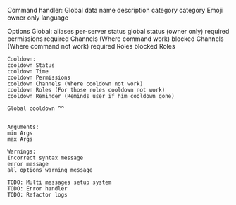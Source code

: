 Command handler:
Global data
	name
	description
	category
	category Emoji
	owner only
	language

Options
	Global:
	aliases
	per-server status
	global status (owner only)
	required permissions
	required Channels (Where command work)
	blocked Channels (Where command not work)
	required Roles
	blocked Roles

	Cooldown:
	cooldown Status
	cooldown Time
	cooldown Permissions
	cooldown Channels (Where cooldown not work)
	cooldown Roles (For those roles cooldown not work)
	cooldown Reminder (Reminds user if him cooldown gone)
	
	Global cooldown ^^


	Arguments:
	min Args
	max Args
	
	Warnings:
	Incorrect syntax message
	error message
	all options warning message

	TODO: Multi messages setup system
	TODO: Error handler
	TODO: Refactor logs